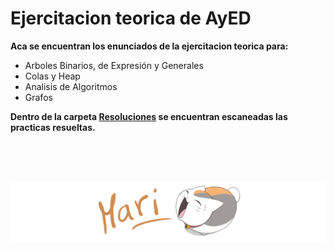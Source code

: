 # Ejercitacion teorica de AyED

**Aca se encuentran los enunciados de la ejercitacion teorica para:**

* Arboles Binarios, de Expresión y Generales
* Colas y Heap
* Analisis de Algoritmos
* Grafos

**Dentro de la carpeta [Resoluciones](/ejercitacionteorias/resoluciones/) se encuentran escaneadas las practicas resueltas.**

<br>
<br>
<br>

<p><img align="center" src="https://github.com/Marimari2342/Marimari2342/blob/main/firmagith.png" alt="marigit"/></p>